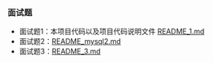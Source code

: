###  面试题
 * 面试题1：本项目代码以及项目代码说明文件 [README_1.md](https://github.com/secretgao/RateLimiter/blob/main/README_1.md)
 * 面试题2：[README_mysql2.md](https://github.com/secretgao/RateLimiter/blob/main/REAMDE_mysql2.md)
 * 面试题3：[README_3.md](https://github.com/secretgao/RateLimiter/blob/main/README_3.md)
